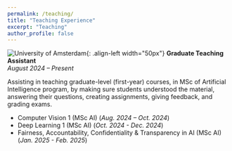 ```yaml
---
permalink: /teaching/
title: "Teaching Experience"
excerpt: "Teaching"
author_profile: false
---
```



![University of Amsterdam](/images/Hippo_JPG-uvalogo_tag_p.jpg){: .align-left width="50px"}
**Graduate Teaching Assistant**  
_August 2024 – Present_

Assisting in teaching graduate-level (first-year) courses, in MSc of Artificial Intelligence program, by making sure students understood the material, answering their questions, creating assignments, giving feedback, and grading exams.
- Computer Vision 1 (MSc AI) (_Aug. 2024 – Oct. 2024_)
- Deep Learning 1 (MSc AI) (_Oct. 2024 - Dec. 2024_)
- Fairness, Accountability, Confidentiality & Transparency in AI (MSc AI) (_Jan. 2025 - Feb. 2025_)
